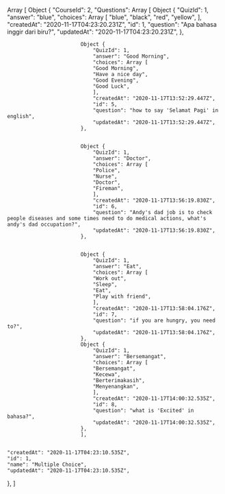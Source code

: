 Array [
  Object {
    "CourseId": 2,
    "Questions": Array [
                            Object {
                                "QuizId": 1,
                                "answer": "blue",
                                "choices": Array [
                                "blue",
                                "black",
                                "red",
                                "yellow",
                                ],
                                "createdAt": "2020-11-17T04:23:20.231Z",
                                "id": 1,
                                "question": "Apa bahasa inggir dari biru?",
                                "updatedAt": "2020-11-17T04:23:20.231Z",
                            },

                            Object {
                                "QuizId": 1,
                                "answer": "Good Morning",
                                "choices": Array [
                                "Good Morning",
                                "Have a nice day",
                                "Good Evening",
                                "Good Luck",
                                ],
                                "createdAt": "2020-11-17T13:52:29.447Z",
                                "id": 5,
                                "question": "how to say 'Selamat Pagi' in english",
                                "updatedAt": "2020-11-17T13:52:29.447Z",
                            },


                            Object {
                                "QuizId": 1,
                                "answer": "Doctor",
                                "choices": Array [
                                "Police",
                                "Nurse",
                                "Doctor",
                                "Fireman",
                                ],
                                "createdAt": "2020-11-17T13:56:19.830Z",
                                "id": 6,
                                "question": "Andy's dad job is to check people diseases and some times need to do medical actions, what's andy's dad occupation?",
                                "updatedAt": "2020-11-17T13:56:19.830Z",
                            },


                            Object {
                                "QuizId": 1,
                                "answer": "Eat",
                                "choices": Array [
                                "Work out",
                                "Sleep",
                                "Eat",
                                "Play with friend",
                                ],
                                "createdAt": "2020-11-17T13:58:04.176Z",
                                "id": 7,
                                "question": "if you are hungry, you need to?",
                                "updatedAt": "2020-11-17T13:58:04.176Z",
                            },
                            Object {
                                "QuizId": 1,
                                "answer": "Bersemangat",
                                "choices": Array [
                                "Bersemangat",
                                "Kecewa",
                                "Berterimakasih",
                                "Menyenangkan",
                                ],
                                "createdAt": "2020-11-17T14:00:32.535Z",
                                "id": 8,
                                "question": "what is 'Excited' in bahasa?",
                                "updatedAt": "2020-11-17T14:00:32.535Z",
                            },
                            ],

                            
    "createdAt": "2020-11-17T04:23:10.535Z",
    "id": 1,
    "name": "Multiple Choice",
    "updatedAt": "2020-11-17T04:23:10.535Z",
  },
]
